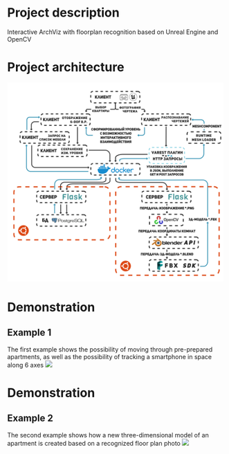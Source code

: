 # Project description
Interactive ArchViz with floorplan recognition based on Unreal Engine and OpenCV
# Project architecture
<img src="Arch.png" width="500" />

# Demonstration
## Example 1
The first example shows the possibility of moving through pre-prepared apartments, as well as the possibility of tracking a smartphone in space along 6 axes
![](https://github.com/InteractiveArchVizWithFloorplanRecognition/Video1.gif)

# Demonstration
## Example 2
The second example shows how a new three-dimensional model of an apartment is created based on a recognized floor plan photo
![](https://github.com/InteractiveArchVizWithFloorplanRecognition/Video2.gif)
